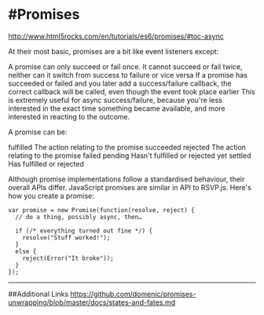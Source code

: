 #Promises
=========

http://www.html5rocks.com/en/tutorials/es6/promises/#toc-async

At their most basic, promises are a bit like event listeners except:

A promise can only succeed or fail once. It cannot succeed or fail twice, neither can it switch from success to failure or vice versa
If a promise has succeeded or failed and you later add a success/failure callback, the correct callback will be called, even though the event took place earlier
This is extremely useful for async success/failure, because you're less interested in the exact time something became available, and more interested in reacting to the outcome.

A promise can be:

fulfilled The action relating to the promise succeeded rejected The action relating to the promise failed pending Hasn't fulfilled or rejected yet settled Has fulfilled or rejected

Although promise implementations follow a standardised behaviour, their overall APIs differ. JavaScript promises are similar in API to RSVP.js. Here's how you create a promise:

    var promise = new Promise(function(resolve, reject) {
      // do a thing, possibly async, then…
    
      if (/* everything turned out fine */) {
        resolve("Stuff worked!");
      }
      else {
        reject(Error("It broke"));
      }
    });    
    
---
##Additional Links
https://github.com/domenic/promises-unwrapping/blob/master/docs/states-and-fates.md
